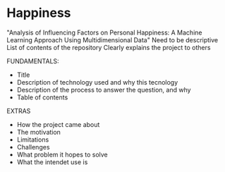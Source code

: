 # Happiness
"Analysis of Influencing Factors on Personal Happiness: A Machine Learning Approach Using Multidimensional Data"
Need to be descriptive
List of contents of the repository
Clearly explains  the project to others

FUNDAMENTALS:
- Title
- Description of technology used and why this tecnology
- Description of the process to answer the question, and why
- Table of contents

EXTRAS
- How the project came about
- The motivation
- Limitations
- Challenges
- What problem it hopes to solve
- What the intendet use is
